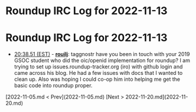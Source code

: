 # Roundup IRC Log for 2022-11-13 #
# Roundup IRC Log for 2022-11-13
* <a href="#20:38.51" id="20:38.51">20:38.51 (EST)</a> - __[rouilj](https://github.com/rouilj)__: taggnostr have you been in touch with your 2019 GSOC student who did the oic/openid implementation for roundup? I am trying to set up issues.roundup-tracker.org (iro) with github login and came across his blog. He had a few issues with docs that I wanted to clean up. Also was hoping I could co-op him into helping me get the basic code into roundup proper.

<div class="inpage-footer">
[2022-11-05.md < Prev](2022-11-05.md)
[Next > 2022-11-20.md](2022-11-20.md)
</div>
